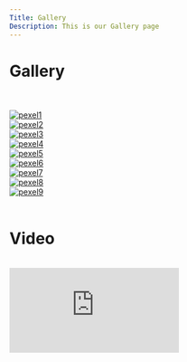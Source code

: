 ```yaml
---
Title: Gallery
Description: This is our Gallery page
---
```


<!--
![Bild logo](%base_url%/image/pexel1.jpg)
![Bild logo](%base_url%/image/pexel2.jpg)
![Bild logo](%base_url%/image/pexel3.jpg)
![Bild logo](%base_url%/image/pexel4.jpg)
![Bild logo](%base_url%/image/pexel5.jpg)
![Bild logo](%base_url%/image/pexel6.jpg)
![Bild logo](%base_url%/image/pexel7.jpg) -->

<h1>Gallery</h1>
<br> 
<br>
 
<div class="gallery-grid">        
<div>
<a href="image/pexel1.jpg" target="_blank">
    <picture class="gallerybox">
        <source media="(min-width: 1361px)" srcset="image/pexel1.jpg?w=320&amp;h=320&amp;crop-to-fit">
        <source media="(min-width: 760px)" srcset="image/pexel1.jpg?w=300&amp;h=300&amp;crop-to-fit">
        <source media="(min-width: 374px)" srcset="image/pexel1.jpg?w=280&amp;h=280&amp;crop-to-fit">
        <img src="%base_url%/image/pexel1.jpg?w=150&amp;h=150&amp;crop-to-fit" alt="pexel1">
    </source></source></source></source></picture>
</a>
</div>
<div>
<a href="image/pexel2.jpg" target="_blank">
    <picture class="gallerybox">
        <source media="(min-width: 1361px)" srcset="image/pexel2.jpg?w=320&amp;h=320&amp;crop-to-fit">
        <source media="(min-width: 760px)" srcset="image/pexel2.jpg?w=300&amp;h=300&amp;crop-to-fit">
        <source media="(min-width: 374px)" srcset="image/pexel2.jpg?w=280&amp;h=280&amp;crop-to-fit">
        <img src="%base_url%/image/pexel2.jpg?w=150&amp;h=150&amp;crop-to-fit" alt="pexel2">
    </source></source></source></source></picture>
</a>
</div>
<div>
<a href="image/pexel3.jpg" target="_blank">
    <picture class="gallerybox">
        <source media="(min-width: 1361px)" srcset="image/pexel3.jpg?w=320&amp;h=320&amp;crop-to-fit">
        <source media="(min-width: 760px)" srcset="image/pexel3.jpg?w=300&amp;h=300&amp;crop-to-fit">
        <source media="(min-width: 374px)" srcset="image/pexel3.jpg?w=280&amp;h=280&amp;crop-to-fit">
        <img src="%base_url%/image/pexel3.jpg?w=150&amp;h=150&amp;crop-to-fit" alt="pexel3">
    </source></source></source></source></picture>
</a>
</div>
<div>
<a href="image/pexel4.jpg" target="_blank">
    <picture class="gallerybox">
        <source media="(min-width: 1361px)" srcset="image/pexel4.jpg?w=320&amp;h=320&amp;crop-to-fit">
        <source media="(min-width: 760px)" srcset="image/pexel4.jpg?w=300&amp;h=300&amp;crop-to-fit">
        <source media="(min-width: 374px)" srcset="image/pexel4.jpg?w=280&amp;h=280&amp;crop-to-fit">
        <img src="%base_url%/image/pexel4.jpg?w=150&amp;h=150&amp;crop-to-fit" alt="pexel4">
    </source></source></source></source></picture>
</a>
</div>
<div>
<a href="image/pexel5.jpg" target="_blank">
    <picture class="gallerybox">
        <source media="(min-width: 1361px)" srcset="image/pexel5.jpg?w=320&amp;h=320&amp;crop-to-fit">
        <source media="(min-width: 760px)" srcset="image/pexel5.jpg?w=300&amp;h=300&amp;crop-to-fit">
        <source media="(min-width: 374px)" srcset="image/pexel5.jpg?w=280&amp;h=280&amp;crop-to-fit">
        <img src="%base_url%/image/pexel5.jpg?w=150&amp;h=150&amp;crop-to-fit" alt="pexel5">
    </source></source></source></source></picture>
</a>
</div>
<div>
<a href="image/pexel6.jpg" target="_blank">
    <picture class="gallerybox">
        <source media="(min-width: 1361px)" srcset="image/pexel6.jpg?w=320&amp;h=320&amp;crop-to-fit">
        <source media="(min-width: 760px)" srcset="image/pexel6.jpg?w=300&amp;h=300&amp;crop-to-fit">
        <source media="(min-width: 374px)" srcset="image/pexel6.jpg?w=280&amp;h=280&amp;crop-to-fit">
        <img src="%base_url%/image/pexel6.jpg.jpg?w=150&amp;h=150&amp;crop-to-fit" alt="pexel6">
    </source></source></source></source></picture>
</a>
</div>
<div>
<a href="image/pexel7.jpeg" target="_blank">
    <picture class="gallerybox">
        <source media="(min-width: 1361px)" srcset="image/pexel7.jpg?w=320&amp;h=320&amp;crop-to-fit">
        <source media="(min-width: 760px)" srcset="image/pexel7.jpg?w=300&amp;h=300&amp;crop-to-fit">
        <source media="(min-width: 374px)" srcset="image/pexel7.jpg?w=280&amp;h=280&amp;crop-to-fit">
        <img src="%base_url%/image/pexel7.jpg?w=150&amp;h=150&amp;crop-to-fit" alt="pexel7">
    </source></source></source></source></picture>
</a>
</div>
<div>
<a href="image/pexel8.jpg" target="_blank">
    <picture class="gallerybox">
        <source media="(min-width: 1361px)" srcset="image/pexel8.jpg?w=320&amp;h=320&amp;crop-to-fit">
        <source media="(min-width: 760px)" srcset="image/pexel8.jpg?w=300&amp;h=300&amp;crop-to-fit">
        <source media="(min-width: 374px)" srcset="image/pexel8.jpg?w=280&amp;h=280&amp;crop-to-fit">
        <img src="%base_url%/image/pexel8.jpg?w=150&amp;h=150&amp;crop-to-fit" alt="pexel8">
    </source></source></source></source></picture>
</a>
</div>
<div>
<a href="image/pexel9.jpg" target="_blank">
    <picture class="gallerybox">
        <source media="(min-width: 1361px)" srcset="image/pexel9.jpg?w=320&amp;h=320&amp;crop-to-fit">
        <source media="(min-width: 760px)" srcset="image/pexel9.jpg?w=300&amp;h=300&amp;crop-to-fit">
        <source media="(min-width: 374px)" srcset="image/pexel9.jpg?w=280&amp;h=280&amp;crop-to-fit">
        <img src="%base_url%/image/pexel9.jpg?w=150&amp;h=150&amp;crop-to-fit" alt="pexel9">
    </source></source></source></source></picture>
</a>
</div>
<br>
<h1>Video</h1>
<br>
</div>
</div>
<div class="embed-container">
    <iframe src="https://www.youtube.com/embed/rFP7rUYtOOg" frameborder="0" allowfullscreen></iframe>
</div>
